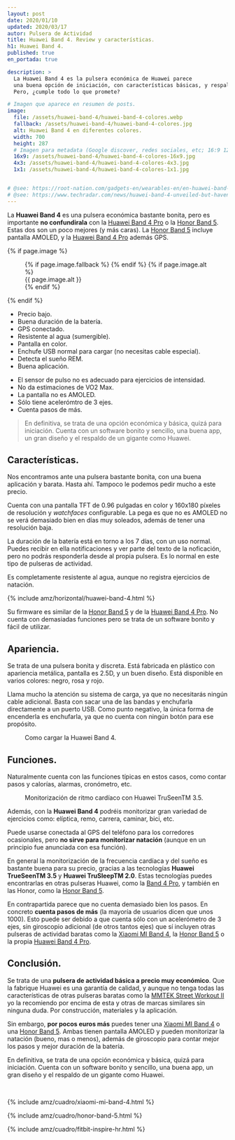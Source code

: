 ```yaml
---
layout: post
date: 2020/01/10
updated: 2020/03/17
autor: Pulsera de Actividad
title: Huawei Band 4. Review y características.
h1: Huawei Band 4.
published: true
en_portada: true

description: >
  La Huawei Band 4 es la pulsera económica de Huawei parece 
  una buena opción de iniciación, con características básicas, y respaldada por una gran marca. 
  Pero, ¿cumple todo lo que promete?

# Imagen que aparece en resumen de posts.
image: 
  file: /assets/huawei-band-4/huawei-band-4-colores.webp
  fallback: /assets/huawei-band-4/huawei-band-4-colores.jpg
  alt: Huawei Band 4 en diferentes colores.
  width: 700
  height: 287
  # Imagen para metadata (Google discover, redes sociales, etc; 16:9 1200x675 | 4:3 1200x900, 1100x825 | 1:1 1000x100, 900x900)
  16x9: /assets/huawei-band-4/huawei-band-4-colores-16x9.jpg
  4x3: /assets/huawei-band-4/huawei-band-4-colores-4x3.jpg
  1x1: /assets/huawei-band-4/huawei-band-4-colores-1x1.jpg


# @see: https://root-nation.com/gadgets-en/wearables-en/en-huawei-band-4-fitness-tracker-review/
# @see: https://www.techradar.com/news/huawei-band-4-unveiled-but-havent-we-seen-this-before
---
```


La **Huawei Band 4** es una pulsera económica bastante bonita, pero es importante
**no confundirala** con la [Huawei Band 4 Pro](/huawei-band-4-pro-review.html) 
o la [Honor Band 5](/honor-band-5-review.html). Estas dos son un
poco mejores (y más caras). La  [Honor Band 5](/honor-band-5-review.html) incluye pantalla AMOLED, y la 
[Huawei Band 4 Pro](/huawei-band-4-pro-review.html) además GPS.

{% if page.image %}
<figure markdown="0">
  <amp-img alt="{{ page.image.alt | default: page.title }}" layout="responsive"
           width="{{ page.image.width }}" height="{{ page.image.height }}" src="{{ page.image.file }}">
    {% if page.image.fallback %}
    <amp-img fallback alt="{{ page.img.alt | default: page.title }}" layout="responsive"
             width="{{ page.image.width }}" height="{{ page.image.height }}" src="{{ page.image.fallback }}">
    </amp-img>
    {% endif %}
  </amp-img>
  {% if page.image.alt %}
    <figcaption>
      {{ page.image.alt }}
    </figcaption>
  {% endif %}
  </figure>
{% endif %}


<div class="cuadro-comparar" markdown="0">
  <ul class="cuadro-comparar__ok">
    <li>Precio bajo.</li>
    <li>Buena duración de la batería.</li>
    <li>GPS conectado.</li>
    <li>Resistente al agua (sumergible).</li>
    <li>Pantalla en color.</li>
    <li>Enchufe USB normal para cargar (no necesitas cable especial).</li>
    <li>Detecta el sueño REM.</li>
    <li>Buena aplicación.</li>
  </ul>
  <ul class="cuadro-comparar__ko">
    <li>El sensor de pulso no es adecuado para ejercicios de intensidad.</li>
    <li>No da estimaciones de VO2 Max.</li>
    <li>La pantalla no es AMOLED.</li>
    <li>Sólo tiene acelerómtro de 3 ejes.</li>
    <li>Cuenta pasos de más.</li>
  </ul>
</div>

> En definitiva, se trata de una opción económica y básica, quizá para iniciación.
Cuenta con un software bonito y sencillo, una buena app, un gran diseño y el
respaldo de un gigante como Huawei.

## Características.

Nos encontramos ante una pulsera bastante bonita, con una buena aplicación y barata.
Hasta ahí. Tampoco le podemos pedir mucho a este precio.

Cuenta con una pantalla TFT de 0.96 pulgadas en color y 160x180 píxeles de resolución y 
*watchfaces* configurable. La pega es que no es AMOLED no se verá demasiado bien en días muy soleados,
además de tener una resolución baja.

La duración de la batería está en torno a los 7 días, con un uso normal. Puedes
recibir en ella notificaciones y ver parte del texto de la noficación, pero
no podrás responderla desde al propia pulsera. Es lo normal en este tipo de pulseras
de actividad.

Es completamente resistente al agua, aunque no registra ejercicios de natación. 


{% include amz/horizontal/huawei-band-4.html %}



Su firmware es similar de la [Honor Band 5](/honor-band-5-review.html) y de la 
[Huawei Band 4 Pro](/huawei-band-4-pro-review.html). No cuenta con 
demasiadas funciones pero se trata de un software bonito y fácil de utilizar.


## Apariencia.

Se trata de una pulsera bonita y discreta. Está fabricada en plástico con apariencia metálica,
pantalla es 2.5D, y un buen diseño. Está disponible en varios colores: negro, rosa y rojo.

Llama mucho la atención su sistema de carga, ya que no necesitarás ningún cable adicional.
Basta con sacar una de las bandas y enchufarla directamente a un puerto USB. Como punto 
negativo, la única forma de encenderla es enchufarla, ya que no cuenta con
ningún botón para ese propósito.


<figure markdown="0">
  <amp-img alt="Como cargar la Huawei Band 4." 
      width="700" height="287" layout="responsive"
      src="/assets/huawei-band-4/huawei-band-4-cargador.webp">
      <amp-img fallback alt="Como cargar la Huawei Band 4." 
          width="700" height="287" layout="responsive"
          src="/assets/huawei-band-4/huawei-band-4-cargador.jpg">
      </amp-img>
  </amp-img>
  <figcaption>
    Como cargar la Huawei Band 4.
  </figcaption>
</figure>


## Funciones.

Naturalmente cuenta con las funciones típicas en estos casos, como contar
pasos y calorías, alarmas, cronómetro, etc.


<figure markdown="0">
  <amp-img alt="Monitorización de ritmo cardíaco con Huawei TruSeenTM 3.5." 
      width="700" height="287" layout="responsive"
      src="/assets/huawei-band-4/huawei-band-4-monitor-ritmo-cardiaco.webp">
      <amp-img fallback alt="Monitorización de ritmo cardíaco con Huawei TruSeenTM 3.5." 
          width="700" height="287" layout="responsive"
          src="/assets/huawei-band-4/huawei-band-4-monitor-ritmo-cardiaco.jpg">
      </amp-img>
  </amp-img>
  <figcaption>
    Monitorización de ritmo cardíaco con Huawei TruSeenTM 3.5.
  </figcaption>
</figure>

Además, con la **Huawei Band 4** podréis monitorizar gran variedad de ejercicios como:
elíptica, remo, carrera, caminar, bici, etc.

Puede usarse conectada al GPS del teléfono para los corredores ocasionales, pero
**no sirve para monitorizar natación** (aunque en un principio fue anunciada con esa función).

En general la monitorización de la frecuencia cardíaca y del sueño es bastante 
buena para su precio, gracias a las tecnologías **Huawei TrueSeenTM 3.5** y 
**Huawei TruSleepTM 2.0**. Estas tecnologías puedes encontrarlas en otras pulseras
Huawei, como la [Band 4 Pro](/huawei-band-4-pro-review.html), 
y también en las Honor, como la [Honor Band 5](/honor-band-5-review.html).

En contrapartida parece que no cuenta demasiado bien los pasos. En concreto 
**cuenta pasos de más** (la mayoría de usuarios dicen que unos 1000). 
Esto puede ser debido a que cuenta sólo con un acelerómetro de 3 ejes, 
sin giroscopio adicional (de otros tantos ejes) que sí incluyen otras pulseras
de actividad baratas como la [Xiaomi MI Band 4](/pulsera-xiaomi-mi-band-4.html),
la [Honor Band 5](/honor-band-5-review.html) o la propia [Huawei Band 4 Pro](/huawei-band-4-pro-review.html).


## Conclusión.

Se trata de una **pulsera de actividad básica a precio muy económico**. Que la fabrique
Huawei es una garantía de calidad, y aunque no tenga todas las características de otras
pulseras baratas como la [MMTEK Street Workout II](/mmtek-street-workout-ii.html)
yo la recomiendo por encima de esta y otras de marcas similares sin ninguna duda. 
Por construcción, materiales y la aplicación.

Sin embargo, **por pocos euros más** puedes tener una [Xiaomi MI Band 4](/pulsera-xiaomi-mi-band-4.html)
o una [Honor Band 5](/honor-band-5-review.html). Ambas tienen pantalla AMOLED y pueden monitorizar 
la natación (bueno, mas o menos), además de giroscopio para contar
mejor los pasos y mejor duración de la batería.

En definitiva, se trata de una opción económica y básica, quizá para iniciación.
Cuenta con un software bonito y sencillo, una buena app, un gran diseño y el
respaldo de un gigante como Huawei.


<br>
<div class="amz_wrapper amz_wrapper--2cols" markdown="0">
  
  {% include amz/cuadro/xiaomi-mi-band-4.html %}

  {% include amz/cuadro/honor-band-5.html %}
  
  {% include amz/cuadro/fitbit-inspire-hr.html %}
  
</div>

<br>
<br>

